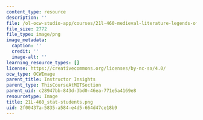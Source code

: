 ```yaml
---
content_type: resource
description: ''
file: /ol-ocw-studio-app/courses/21l-460-medieval-literature-legends-of-arthur-fall-2013/2f00437a5835a584e4d5664d47ce18b9_21L-460_stat-students.png
file_size: 2772
file_type: image/png
image_metadata:
  caption: ''
  credit: ''
  image-alt: ''
learning_resource_types: []
license: https://creativecommons.org/licenses/by-nc-sa/4.0/
ocw_type: OCWImage
parent_title: Instructor Insights
parent_type: ThisCourseAtMITSection
parent_uid: c28947bb-843d-3bd0-46ea-771e5a4169e8
resourcetype: Image
title: 21L-460_stat-students.png
uid: 2f00437a-5835-a584-e4d5-664d47ce18b9
---
```

